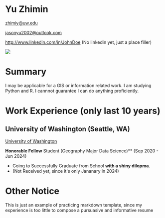 # Yu Zhimin

zhimiy@uw.edu

jasonyu2002@outlook.com

http://www.linkedin.com/in/JohnDoe (No linkedin yet, just a place filler)

![](https://media1.tenor.com/images/90975d9b5cc7a3b48147514308fd1e17/tenor.gif?itemid=8390761)

# Summary

I may be applicable for a GIS or information related work. I am studying Python and R. I cannnot guarantee I can do anything proficiently.

# Work Experience (only last 10 years)

## University of Washington (Seattle, WA)

[University of Washington][]

**Honorable Fellow** Student (Geography Major Data Science)** (Sep 2020 - Jun 2024)


- Going to Successfully Graduate from School **with a shiny dilopma**.
- (Not Received yet, since it's only Jananary in 2024)

[University of Washington]: http://www.uw.edu

# Other Notice

This is just an example of practicing markdown template, since my experience is too little to compose a pursuasive and informative resume